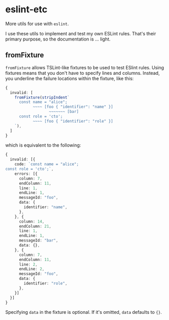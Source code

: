 # eslint-etc

More utils for use with `eslint`.

I use these utils to implement and test my own ESLint rules. That's their primary purpose, so the documentation is ... light.

## fromFixture

`fromFixture` allows TSLint-like fixtures to be used to test ESlint rules. Using fixtures means that you don't have to specify lines and columns. Instead, you underline the failure locations within the fixture, like this:

```ts
{
  invalid: [
    fromFixture(stripIndent`
      const name = "alice";
            ~~~~ [foo { "identifier": "name" }]
                   ~~~~~~~ [bar]
      const role = 'cto';
            ~~~~ [foo { "identifier": "role" }]
    `),
  ]
}
```

which is equivalent to the following:

```ts
{
  invalid: [{
    code: `const name = "alice";
const role = 'cto';`,
    errors: [{
      column: 7,
      endColumn: 11,
      line: 1,
      endLine: 1,
      messageId: "foo",
      data: {
        identifier: "name",
      },
    }, {
      column: 14,
      endColumn: 21,
      line: 1,
      endLine: 1,
      messageId: "bar",
      data: {},
    }, {
      column: 7,
      endColumn: 11,
      line: 2,
      endLine: 2,
      messageId: "foo",
      data: {
        identifier: "role",
      },
    }]
  }]
}
```

Specifying `data` in the fixture is optional. If it's omitted, `data` defaults to `{}`.